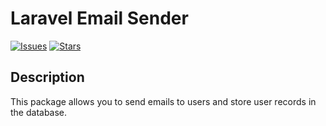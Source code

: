 # Laravel Email Sender

[![Issues](https://img.shields.io/github/issues/asimzareen/laravelPackage?style=flat-square)](https://github.com/asimzareen/laravelPackage/issues)
[![Stars](https://img.shields.io/github/stars/asimzareen/laravelPackage?style=flat-square)](https://github.com/asimzareen/laravelPackage/stargazers)

## Description

This package allows you to send emails to users and store user records in the database.